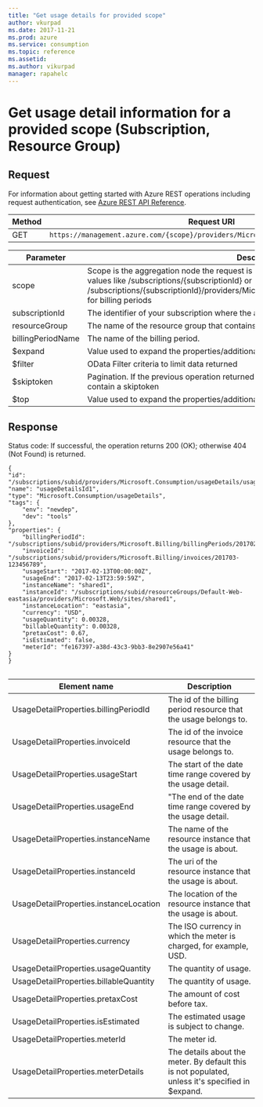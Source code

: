```yaml
---
title: "Get usage details for provided scope"
author: vkurpad
ms.date: 2017-11-21
ms.prod: azure
ms.service: consumption
ms.topic: reference
ms.assetid:
ms.author: vikurpad
manager: rapahelc
---
```


# Get usage detail information for a provided scope (Subscription, Resource Group)    
    
## Request    
 
For information about getting started with Azure REST operations including request authentication, see [Azure REST API Reference](../../../index.md).    
    
| Method | Request URI |    
|------------|-----------------|    
| GET | `https://management.azure.com/{scope}/providers/Microsoft.Consumption/usageDetails` |    
    
| Parameter | Description |
| --------- | ----------- |
| scope | Scope is the aggregation node the request is being rolled up to. Scope can take multiple values like  /subscriptions/{subscriptionId} or /subscriptions/{subscriptionId}/providers/Microsoft.Billing/billingPeriods/{billingPeriodName} for billing periods|
| subscriptionId | The identifier of your subscription where the availability set is located. |
| resourceGroup | The name of the resource group that contains the availability set. |
| billingPeriodName | The name of the billing period. |
| $expand | Value used to expand the properties/additionalProperties or properties/meterDetails |
| $filter | OData Filter criteria to limit data returned |
| $skiptoken | Pagination. If the previous operation returned a partial result, the nextlink element will contain a skiptoken  |
| $top | Value used to expand the properties/additionalProperties or properties/meterDetails |

     
    
## Response    
    
Status code: If successful, the operation returns 200 (OK); otherwise 404 (Not Found) is returned.    
    
```    
{
"id": "/subscriptions/subid/providers/Microsoft.Consumption/usageDetails/usageDetailsId1",
"name": "usageDetailsId1",
"type": "Microsoft.Consumption/usageDetails",
"tags": {
    "env": "newdep",
    "dev": "tools"
},
"properties": {
    "billingPeriodId": "/subscriptions/subid/providers/Microsoft.Billing/billingPeriods/201702",
    "invoiceId": "/subscriptions/subid/providers/Microsoft.Billing/invoices/201703-123456789",
    "usageStart": "2017-02-13T00:00:00Z",
    "usageEnd": "2017-02-13T23:59:59Z",
    "instanceName": "shared1",
    "instanceId": "/subscriptions/subid/resourceGroups/Default-Web-eastasia/providers/Microsoft.Web/sites/shared1",
    "instanceLocation": "eastasia",
    "currency": "USD",
    "usageQuantity": 0.00328,
    "billableQuantity": 0.00328,
    "pretaxCost": 0.67,
    "isEstimated": false,
    "meterId": "fe167397-a38d-43c3-9bb3-8e2907e56a41"
}
}
    
```    
    
| Element name | Description |    
|--------------|-------------|    
| UsageDetailProperties.billingPeriodId  | The id of the billing period resource that the usage belongs to.|    
| UsageDetailProperties.invoiceId | The id of the invoice resource that the usage belongs to. |    
| UsageDetailProperties.usageStart | The start of the date time range covered by the usage detail. |    
| UsageDetailProperties.usageEnd | "The end of the date time range covered by the usage detail. |
| UsageDetailProperties.instanceName | The name of the resource instance that the usage is about. |
| UsageDetailProperties.instanceId | The uri of the resource instance that the usage is about. |    
| UsageDetailProperties.instanceLocation | The location of the resource instance that the usage is about. |    
| UsageDetailProperties.currency | The ISO currency in which the meter is charged, for example, USD. |    
| UsageDetailProperties.usageQuantity | The quantity of usage. |
| UsageDetailProperties.billableQuantity | The quantity of usage. |
| UsageDetailProperties.pretaxCost | The amount of cost before tax. |
| UsageDetailProperties.isEstimated | The estimated usage is subject to change. |
| UsageDetailProperties.meterId | The meter id. |
| UsageDetailProperties.meterDetails | The details about the meter. By default this is not populated, unless it's specified in $expand. |
